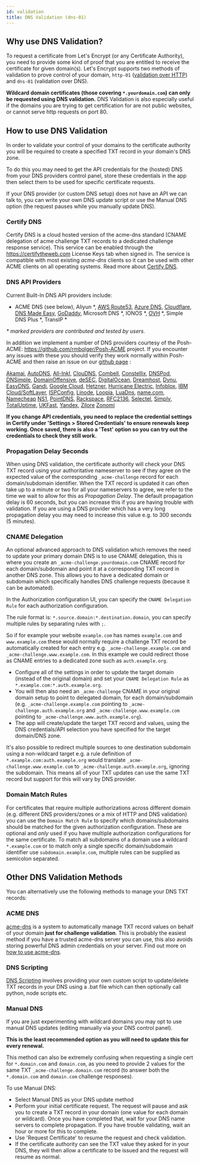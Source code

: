 ```yaml
---
id: validation
title: DNS Validation (dns-01)
---
```


## Why use DNS Validation?

To request a certificate from Let's Encrypt (or any Certificate Authority), you need to provide some kind of proof that you are entitled to receive the certificate for given domain(s). Let's Encrypt supports two methods of validation to prove control of your domain, `http-01` ([validation over HTTP](http-validation.md)) and `dns-01` (validation over DNS).

**Wildcard domain certificates (those covering `*.yourdomain.com`) can only be requested using DNS validation.** DNS Validation is also especially useful if the domains you are trying to get certification for are not public websites, or cannot serve http requests on port 80.

## How to use DNS Validation

In order to validate your control of your domains to the certificate authority you will be required to create a specified TXT record in your domain's DNS zone.

To do this you may need to get the API credentials for the (hosted) DNS from your DNS providers control panel, store these credentials in the app then select them to be used for specific certificate requests.

If your DNS provider (or custom DNS setup) does not have an API we can talk to, you can write your own DNS update script or use the Manual DNS option (the request pauses while you manually update DNS).

### Certify DNS

Certify DNS is a cloud hosted version of the acme-dns standard (CNAME delegation of acme challenge TXT records to a dedicated challenge response service). This service can be enabled through the https://certifytheweb.com License Keys tab when signed in. The service is compatible with most existing _acme-dns_ clients so it can be used with other ACME clients on all operating systems. Read more about [Certify DNS](providers/certifydns.md).

### DNS API Providers

Current Built-In DNS API providers include:

- ACME DNS (see below), Aliyun \*, [AWS Route53](providers/awsroute53.md), [Azure DNS](providers/azuredns.md), [Cloudflare](providers/cloudflare.md), [DNS Made Easy](providers/dnsmadeeasy.md), [GoDaddy](providers/godaddy.md), Microsoft DNS \*, IONOS \*, [OVH](providers/dns-ovh.md) \*, Simple DNS Plus \*, TransIP \*

_\* marked providers are contributed and tested by users._

In addition we implement a number of DNS providers courtesy of the Posh-ACME: https://github.com/rmbolger/Posh-ACME project. If you encounter any issues with these you should verify they work normally within Posh-ACME and then raise an issue on our [github page](https://github.com/webprofusion/certify) :

[Akamai](https://poshac.me/docs/v4/Plugins/Akamai),
[AutoDNS](https://poshac.me/docs/v4/Plugins/AutoDNS),
[All-Inkl](https://poshac.me/docs/v4/Plugins/All-Inkl),
[ClouDNS](https://poshac.me/docs/v4/Plugins/ClouDNS),
[Combell](https://poshac.me/docs/v4/Plugins/Combell),
[Constellix](https://poshac.me/docs/v4/Plugins/Constellix),
[DNSPod](https://poshac.me/docs/v4/Plugins/DNSPod),
[DNSimple](https://poshac.me/docs/v4/Plugins/DNSimple),
[DomainOffensive](https://poshac.me/docs/v4/Plugins/DomainOffensive),
[deSEC](https://poshac.me/docs/v4/Plugins/DeSEC),
[DigitalOcean](https://poshac.me/docs/v4/Plugins/DOcean),
[Dreamhost](https://poshac.me/docs/v4/Plugins/Dreamhost),
[Dynu](https://poshac.me/docs/v4/Plugins/Dynu),
[EasyDNS](https://poshac.me/docs/v4/Plugins/EasyDNS),
[Gandi](https://poshac.me/docs/v4/Plugins/Gandi),
[Google Cloud](https://poshac.me/docs/v4/Plugins/GCloud),
[Hetzner](https://poshac.me/docs/v4/Plugins/Hetzner),
[Hurricane Electric](https://poshac.me/docs/v4/Plugins/HurricaneElectric),
[Infoblox](https://poshac.me/docs/v4/Plugins/Infoblox),
[IBM Cloud/SoftLayer](https://poshac.me/docs/v4/Plugins/IBMSoftLayer),
[ISPConfig](https://poshac.me/docs/v4/Plugins/ISPConfig),
[Linode](https://poshac.me/docs/v4/Plugins/Linode),
[Loopia](https://poshac.me/docs/v4/Plugins/Loopia),
[LuaDns](https://poshac.me/docs/v4/Plugins/LuaDns),
[name.com](https://poshac.me/docs/v4/Plugins/NameCom),
[Namecheap](https://poshac.me/docs/v4/Plugins/Namecheap)
[NS1](https://poshac.me/docs/v4/Plugins/NS1),
[PointDNS](https://poshac.me/docs/v4/Plugins/PointDNS),
[Rackspace](https://poshac.me/docs/v4/Plugins/Rackspace),
[RFC2136](https://poshac.me/docs/v4/Plugins/RFC2136),
[Selectel](https://poshac.me/docs/v4/Plugins/Selectel),
[Simply](https://poshac.me/docs/v4/Plugins/Simply),
[TotalUptime](https://poshac.me/docs/v4/Plugins/TotalUptime),
[UKFast](https://poshac.me/docs/v4/Plugins/UKFast),
[Yandex](https://poshac.me/docs/v4/Plugins/Yandex),
[Zilore](https://poshac.me/docs/v4/Plugins/Zilore)
[Zonomi](https://poshac.me/docs/v4/Plugins/Zonomi)

**If you change API credentials, you need to replace the credential settings in Certify under 'Settings > Stored Credentials' to ensure renewals keep working. Once saved, there is also a 'Test' option so you can try out the credentials to check they still work.**

### Propagation Delay Seconds

When using DNS validation, the certificate authority will check your DNS TXT record using your authoritative nameserver to see if they agree on the expected value of the corresponding `_acme-challenge` record for each domain/subdomain identifier. When the TXT record is updated it can often take up to a minute or two for all your nameservers to agree, we refer to the time we wait to allow for this as *Propagation Delay*. The default propagation delay is 60 seconds, but you can increase this if you are having trouble with validation. If you are using a DNS provider which has a very long propagation delay you may need to increase this value e.g. to 300 seconds (5 minutes). 

### CNAME Delegation

An optional advanced approach to DNS validation which removes the need to update your primary domain DNS is to use CNAME delegation, this is where you create an `_acme-challenge.yourdomain.com` CNAME record for each domain/subdomain and point it at a corresponding TXT record in another DNS zone. This allows you to have a dedicated domain or subdomain which specifically handles DNS challenge requests (because it can be automated).

In the Authorization configuration UI, you can specify the `CNAME Delegation Rule` for each authorization configuration.

The rule format is: `*.source.domain:*.destination.domain`, you can specify multiple rules by separating rules with `;`.

So if for example your website `example.com` has names `example.com` and `www.example.com` these would normally require a challenge TXT record be automatically created for each entry e.g. `_acme-challenge.example.com` and `_acme-challenge.www.example.com`. In this example we could redirect those as CNAME entries to a dedicated zone such as `auth.example.org`.

- Configure all of the settings in order to update the target domain (instead of the original domain) and set your `CNAME Delegation Rule` as `*.example.com:*.auth.example.org`.
- You will then also need an `_acme-challenge` CNAME in your original domain setup to point to delegated domain, for each domain/subdomain (e.g. `_acme-challenge.example.com` pointing to `_acme-challenge.auth.example.org` and `_acme-challenge.www.example.com` pointing to `_acme-challenge.www.auth.example.org`).
- The app will create/update the target TXT record and values, using the DNS credentials/API selection you have specified for the target domain/DNS zone.

It's also possible to redirect multiple sources to one destination subdomain using a non-wildcard target e.g. a rule definition of `*.example.com:auth.example.org` would translate `_acme-challenge.www.example.com` to `_acme-challenge.auth.example.org`, ignoring the subdomain. This means all of your TXT updates can use the same TXT record but support for this will vary by DNS provider.

### Domain Match Rules
For certificates that require multiple authorizations across different domain (e.g. different DNS providers/zones or a mix of HTTP and DNS validation) you can use the `Domain Match Rule` to specify which domains/subdomains should be matched for the given authorization configuration. These are optional and *only* used if you have multiple authorization configurations for the same certificate. To match all subdomains of a domain use a wildcard `*.example.com` or to match only a single specific domain/subdomain identifier use `subdomain.example.com`, multiple rules can be supplied as semicolon separated.

## Other DNS Validation Methods

You can alternatively use the following methods to manage your DNS TXT records:

### ACME DNS

[acme-dns](https://github.com/joohoi/acme-dns) is a system to automatically manage TXT record values on behalf of your domain **just for challenge validation**. This is probably the easiest method if you have a trusted acme-dns server you can use, this also avoids storing powerful DNS admin credentials on your server. Find out more on [how to use acme-dns](providers/acme-dns.md).

### DNS Scripting

[DNS Scripting](providers/scripting.md) involves providing your own custom script to update/delete TXT records in your DNS using a .bat file which can then optionally call python, node scripts etc.

### Manual DNS

If you are just experimenting with wildcard domains you may opt to use manual DNS updates (editing manually via your DNS control panel).

**This is the least recommended option as you will need to update this for every renewal.**

This method can also be extremely confusing when requesting a single cert for `*.domain.com` and `domain.com`, as you need to provide 2 values for the same TXT `_acme-challenge.domain.com` record (to answer both the `*.domain.com` and `domain.com` challenge responses).

To use Manual DNS:

- Select Manual DNS as your DNS update method
- Perform your initial certificate request. The request will pause and ask you to create a TXT record in your domain (one value for each domain or wildcard). Once you have completed that, wait for your DNS name servers to complete propagation. If you have trouble validating, wait an hour or more for this to complete.
- Use 'Request Certificate' to resume the request and check validation.
- If the certificate authority can see the TXT value they asked for in your DNS, they will then allow a certificate to be issued and the request will resume as normal.
